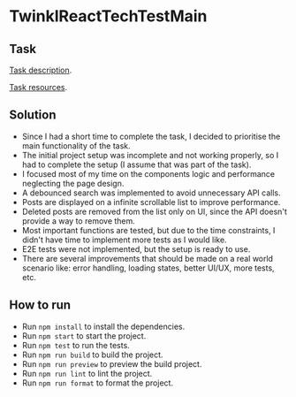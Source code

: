 # TwinklReactTechTestMain

## Task

[Task description]('task/README.md').

[Task resources]('task/assets').

## Solution

- Since I had a short time to complete the task, I decided to prioritise the main functionality of the task.
- The initial project setup was incomplete and not working properly, so I had to complete the setup (I assume that was part of the task).
- I focused most of my time on the components logic and performance neglecting the page design.
- A debounced search was implemented to avoid unnecessary API calls.
- Posts are displayed on a infinite scrollable list to improve performance.
- Deleted posts are removed from the list only on UI, since the API doesn't provide a way to remove them.
- Most important functions are tested, but due to the time constraints, I didn't have time to implement more tests as I would like.
- E2E tests were not implemented, but the setup is ready to use.
- There are several improvements that should be made on a real world scenario like: error handling, loading states, better UI/UX, more tests, etc.

## How to run

- Run `npm install` to install the dependencies.
- Run `npm start` to start the project.
- Run `npm test` to run the tests.
- Run `npm run build` to build the project.
- Run `npm run preview` to preview the build project.
- Run `npm run lint` to lint the project.
- Run `npm run format` to format the project.
